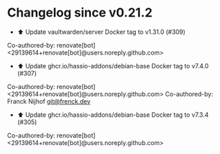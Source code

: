 # Changelog since v0.21.2
- ⬆️ Update vaultwarden/server Docker tag to v1.31.0 (#309)

Co-authored-by: renovate[bot] <29139614+renovate[bot]@users.noreply.github.com> 
- ⬆️ Update ghcr.io/hassio-addons/debian-base Docker tag to v7.4.0 (#307)

Co-authored-by: renovate[bot] <29139614+renovate[bot]@users.noreply.github.com>
Co-authored-by: Franck Nijhof <git@frenck.dev> 
- ⬆️ Update ghcr.io/hassio-addons/debian-base Docker tag to v7.3.4 (#305)

Co-authored-by: renovate[bot] <29139614+renovate[bot]@users.noreply.github.com> 
